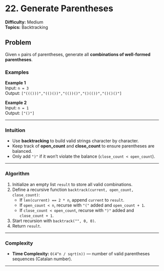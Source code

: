 # 22. Generate Parentheses

**Difficulty:** Medium  
**Topics:** Backtracking  

## Problem

Given `n` pairs of parentheses, generate all **combinations of well-formed parentheses**.

### Examples

**Example 1**  
Input: `n = 3`  
Output: `["((()))","(()())","(())()","()(())","()()()"]`  

**Example 2**  
Input: `n = 1`  
Output: `["()"]`  

---

### Intuition  

- Use **backtracking** to build valid strings character by character.  
- Keep track of **open_count** and **close_count** to ensure parentheses are balanced.  
- Only add `")"` if it won’t violate the balance (`close_count < open_count`).  

---

### Algorithm

1. Initialize an empty list `result` to store all valid combinations.  
2. Define a recursive function `backtrack(current, open_count, close_count)`:
   - If `len(current) == 2 * n`, append `current` to `result`.  
   - If `open_count < n`, recurse with `"("` added and `open_count + 1`.  
   - If `close_count < open_count`, recurse with `")"` added and `close_count + 1`.  
3. Start recursion with `backtrack("", 0, 0)`.  
4. Return `result`.

---

### Complexity

- **Time Complexity:** `O(4^n / sqrt(n))` — number of valid parentheses sequences (Catalan number).  
---